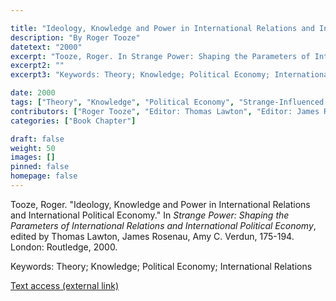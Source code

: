 ```yaml
---

title: "Ideology, Knowledge and Power in International Relations and International Political Economy"
description: "By Roger Tooze"
datetext: "2000"
excerpt: "Tooze, Roger. In Strange Power: Shaping the Parameters of International Relations and International Political Economy, edited by Thomas Lawton, James Rosenau, Amy C. Verdun, 175-194. London: Routledge, 2000."
excerpt2: ""
excerpt3: "Keywords: Theory; Knowledge; Political Economy; International Relations"

date: 2000
tags: ["Theory", "Knowledge", "Political Economy", "Strange-Influenced Works", "2000's"]
contributors: ["Roger Tooze", "Editor: Thomas Lawton", "Editor: James Rosenau", "Editor: Amy C. Verdun"]
categories: ["Book Chapter"]

draft: false
weight: 50
images: []
pinned: false
homepage: false
---
```


Tooze, Roger. "Ideology, Knowledge and Power in International Relations and International Political Economy." In *Strange Power: Shaping the Parameters of International Relations and International Political Economy*, edited by Thomas Lawton, James Rosenau, Amy C. Verdun, 175-194. London: Routledge, 2000.

Keywords: Theory; Knowledge; Political Economy; International Relations

[Text access (external link)](https://www.worldcat.org/title/1022846081)
